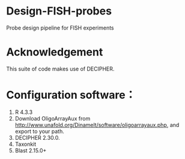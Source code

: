 # Design-FISH-probes
Probe design pipeline for FISH experiments
# Acknowledgement
This suite of code makes use of DECIPHER.
# Configuration software：
1. R 4.3.3
2. Download OligoArrayAux from http://www.unafold.org/Dinamelt/software/oligoarrayaux.php, and export to your path.
3. DECIPHER 2.30.0.
4. Taxonkit
5. Blast 2.15.0+

